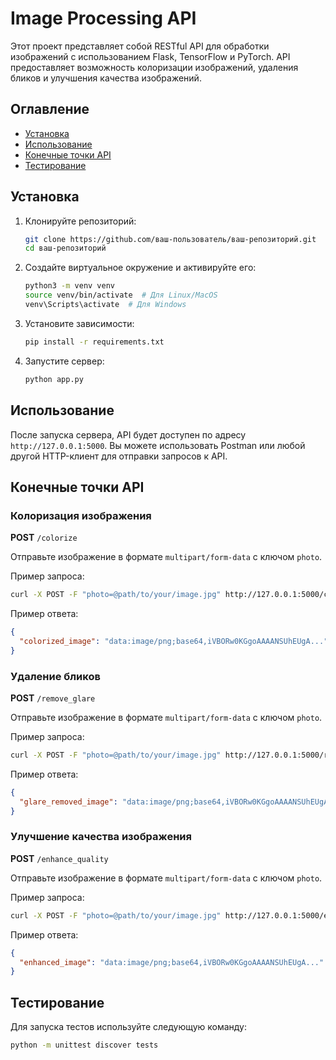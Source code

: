 
# Image Processing API

Этот проект представляет собой RESTful API для обработки изображений с использованием Flask, TensorFlow и PyTorch. API предоставляет возможность колоризации изображений, удаления бликов и улучшения качества изображений.

## Оглавление

- [Установка](#установка)
- [Использование](#использование)
- [Конечные точки API](#конечные-точки-api)
- [Тестирование](#тестирование)

## Установка

1. Клонируйте репозиторий:
   ```bash
   git clone https://github.com/ваш-пользователь/ваш-репозиторий.git
   cd ваш-репозиторий
   ```

2. Создайте виртуальное окружение и активируйте его:
   ```bash
   python3 -m venv venv
   source venv/bin/activate  # Для Linux/MacOS
   venv\Scripts\activate  # Для Windows
   ```

3. Установите зависимости:
   ```bash
   pip install -r requirements.txt
   ```

4. Запустите сервер:
   ```bash
   python app.py
   ```

## Использование

После запуска сервера, API будет доступен по адресу `http://127.0.0.1:5000`. Вы можете использовать Postman или любой другой HTTP-клиент для отправки запросов к API.

## Конечные точки API

### Колоризация изображения

**POST** `/colorize`

Отправьте изображение в формате `multipart/form-data` с ключом `photo`.

Пример запроса:
```bash
curl -X POST -F "photo=@path/to/your/image.jpg" http://127.0.0.1:5000/colorize
```

Пример ответа:
```json
{
  "colorized_image": "data:image/png;base64,iVBORw0KGgoAAAANSUhEUgA..."
}
```

### Удаление бликов

**POST** `/remove_glare`

Отправьте изображение в формате `multipart/form-data` с ключом `photo`.

Пример запроса:
```bash
curl -X POST -F "photo=@path/to/your/image.jpg" http://127.0.0.1:5000/remove_glare
```

Пример ответа:
```json
{
  "glare_removed_image": "data:image/png;base64,iVBORw0KGgoAAAANSUhEUgA..."
}
```

### Улучшение качества изображения

**POST** `/enhance_quality`

Отправьте изображение в формате `multipart/form-data` с ключом `photo`.

Пример запроса:
```bash
curl -X POST -F "photo=@path/to/your/image.jpg" http://127.0.0.1:5000/enhance_quality
```

Пример ответа:
```json
{
  "enhanced_image": "data:image/png;base64,iVBORw0KGgoAAAANSUhEUgA..."
}
```

## Тестирование

Для запуска тестов используйте следующую команду:
```bash
python -m unittest discover tests
```
